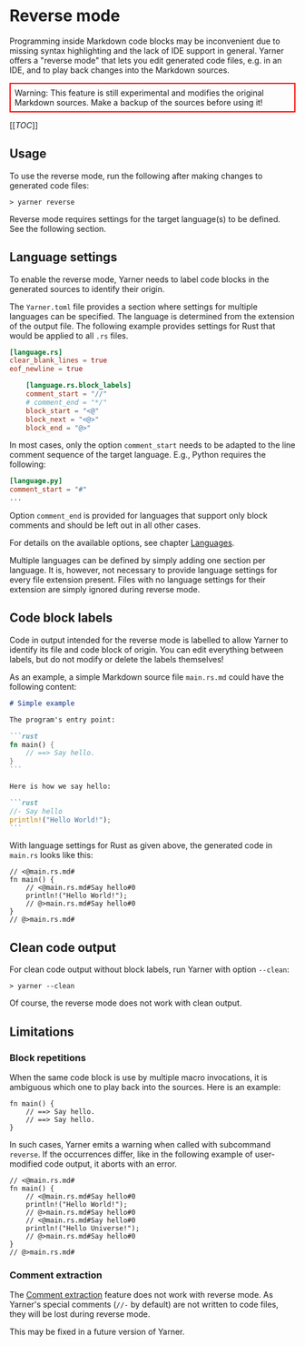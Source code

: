 # Reverse mode

Programming inside Markdown code blocks may be inconvenient due to missing syntax highlighting and the lack of IDE support in general.
Yarner offers a "reverse mode" that lets you edit generated code files, e.g. in an IDE, and to play back changes into the Markdown sources.

<div style="border: 2px solid red; padding: 0.5em;">
Warning: This feature is still experimental and modifies the original Markdown sources. Make a backup of the sources before using it!
</div>

[[_TOC_]]

## Usage

To use the reverse mode, run the following after making changes to generated code files:

```plaintext
> yarner reverse
```

Reverse mode requires settings for the target language(s) to be defined. See the following section.

## Language settings

To enable the reverse mode, Yarner needs to label code blocks in the generated sources to identify their origin.

The `Yarner.toml` file provides a section where settings for multiple languages can be specified. The language is determined from the extension of the output file. The following example provides settings for Rust that would be applied to all `.rs` files.

```toml
[language.rs]
clear_blank_lines = true
eof_newline = true

    [language.rs.block_labels]
    comment_start = "//"
    # comment_end = "*/"
    block_start = "<@"
    block_next = "<@>"
    block_end = "@>"
```

In most cases, only the option `comment_start` needs to be adapted to the line comment sequence of the target language. E.g., Python requires the following:

```toml
[language.py]
comment_start = "#"
...
```

Option `comment_end` is provided for languages that support only block comments and should be left out in all other cases.

For details on the available options, see chapter [Languages](./config-languages.md).

Multiple languages can be defined by simply adding one section per language.
It is, however, not necessary to provide language settings for every file extension present.
Files with no language settings for their extension are simply ignored during reverse mode.

## Code block labels

Code in output intended for the reverse mode is labelled to allow Yarner to identify its file and code block of origin. You can edit everything between labels, but do not modify or delete the labels themselves!

As an example, a simple Markdown source file `main.rs.md` could have the following content:

````markdown
# Simple example

The program's entry point:

```rust
fn main() {
    // ==> Say hello.
}
```

Here is how we say hello:

```rust
//- Say hello
println!("Hello World!");
```
````

With language settings for Rust as given above, the generated code in `main.rs` looks like this:

```rust,noplaypen
// <@main.rs.md#
fn main() {
    // <@main.rs.md#Say hello#0
    println!("Hello World!");
    // @>main.rs.md#Say hello#0
}
// @>main.rs.md#
```

## Clean code output

For clean code output without block labels, run Yarner with option `--clean`:

```plaintext
> yarner --clean
```

Of course, the reverse mode does not work with clean output.

## Limitations

### Block repetitions

When the same code block is use by multiple macro invocations, it is ambiguous which one to play back into the sources. Here is an example:

```rust,noplaypen
fn main() {
    // ==> Say hello.
    // ==> Say hello.
}
```

In such cases, Yarner emits a warning when called with subcommand `reverse`. If the occurrences differ, like in the following example of user-modified code output, it aborts with an error.

```rust,noplaypen
// <@main.rs.md#
fn main() {
    // <@main.rs.md#Say hello#0
    println!("Hello World!");
    // @>main.rs.md#Say hello#0
    // <@main.rs.md#Say hello#0
    println!("Hello Universe!");
    // @>main.rs.md#Say hello#0
}
// @>main.rs.md#
```

### Comment extraction

The [Comment extraction](./comment-extraction.md) feature does not work with reverse mode.
As Yarner's special comments (`//-` by default) are not written to code files, they will be lost during reverse mode.

This may be fixed in a future version of Yarner.
